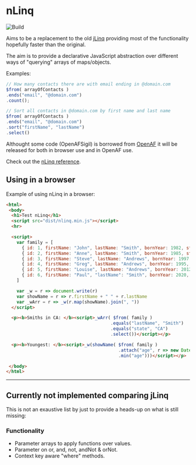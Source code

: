 # nLinq

![Build](https://github.com/nmaguiar/nLinq/workflows/Build/badge.svg)

Aims to be a replacement to the old [jLinq](https://github.com/hugoware/jLinq) providing most of the functionality hopefully faster than the original.

The aim is to provide a declarative JavaScript abstraction over different ways of "querying" arrays of maps/objects.

Examples:

````javascript
// How many contacts there are with email ending in @domain.com
$from( arrayOfContacts )
.ends("email", "@domain.com")
.count();

// Sort all contacts in @domain.com by first name and last name
$from( arrayOfContacts )
.ends("email", "@domain.com")
.sort("firstName", "lastName")
.select()
````

Althought some code (OpenAFSigil) is borrowed from [OpenAF](https://github.com/openaf/openaf) it will be released for both in browser use and in OpenAF use.

Check out the [nLinq reference](Reference.md).

## Using in a browser

Example of using nLinq in a browser:

````html
<html>
 <body>
  <h1>Test nLinq</h1>
  <script src="dist/nlinq.min.js"></script>
  <hr>

  <script> 
    var family = [
      { id: 1, firstName: "John", lastName: "Smith", bornYear: 1982, state: "NY" },
      { id: 2, firstName: "Anne", lastName: "Smith", bornYear: 1985, state: "NY" },
      { id: 3, firstName: "Steve", lastName: "Andrews", bornYear: 1997, state: "CA" },
      { id: 4, firstName: "Greg", lastName: "Andrews", bornYear: 1995, state: "CA" },
      { id: 5, firstName: "Louise", lastName: "Andrews", bornYear: 2012, state: "NY" },
      { id: 6, firstName: "Paul", "lastName": "Smith", bornYear: 2020, state: "CA" }
    ] 

    var _w = r => document.write(r)
    var showName = r => r.firstName + " " + r.lastName
    var _wArr = r => _w(r.map(showName).join(", ")) 
  </script>

  <p><b>Smiths in CA: </b><script>_wArr( $from( family )
                                        .equals("lastName", "Smith")
                                        .equals("state", "CA")
                                        .select())</script></p>

  <p><b>Youngest: </b><script>_w(showName( $from( family )
                                           .attach("age", r => new Date().getFullYear() - r.bornYear)
                                           .min("age")))</script></p>

 </body>
</html>
````

---

## Currently not implemented comparing jLinq

This is not an exaustive list by just to provide a heads-up on what is still missing:

### Functionality

* Parameter arrays to apply functions over values.
* Parameter on or, and, not, andNot & orNot.
* Context key aware "where" methods. 
